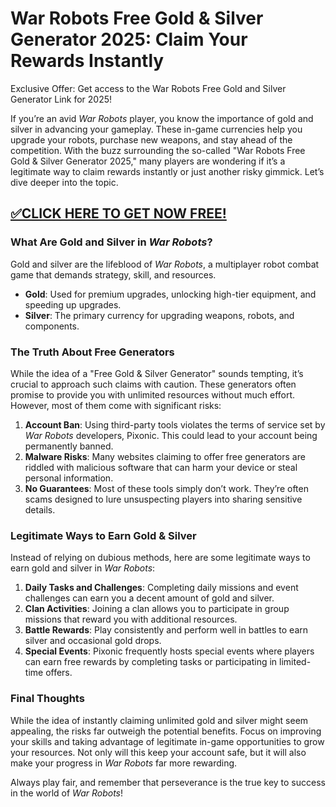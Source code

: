# War Robots Free Gold & Silver Generator 2025: Claim Your Rewards Instantly
 
Exclusive Offer: Get access to the War Robots Free Gold and Silver Generator Link for 2025!

If you’re an avid *War Robots* player, you know the importance of gold and silver in advancing your gameplay. These in-game currencies help you upgrade your robots, purchase new weapons, and stay ahead of the competition. With the buzz surrounding the so-called "War Robots Free Gold & Silver Generator 2025," many players are wondering if it’s a legitimate way to claim rewards instantly or just another risky gimmick. Let’s dive deeper into the topic.  

## [✅CLICK HERE TO GET NOW FREE!](https://besteventtoday.com/war/robots/9999/)

### What Are Gold and Silver in *War Robots*?  
Gold and silver are the lifeblood of *War Robots*, a multiplayer robot combat game that demands strategy, skill, and resources.  
- **Gold**: Used for premium upgrades, unlocking high-tier equipment, and speeding up upgrades.  
- **Silver**: The primary currency for upgrading weapons, robots, and components.  

### The Truth About Free Generators  
While the idea of a "Free Gold & Silver Generator" sounds tempting, it’s crucial to approach such claims with caution. These generators often promise to provide you with unlimited resources without much effort. However, most of them come with significant risks:  
1. **Account Ban**: Using third-party tools violates the terms of service set by *War Robots* developers, Pixonic. This could lead to your account being permanently banned.  
2. **Malware Risks**: Many websites claiming to offer free generators are riddled with malicious software that can harm your device or steal personal information.  
3. **No Guarantees**: Most of these tools simply don’t work. They’re often scams designed to lure unsuspecting players into sharing sensitive details.  

### Legitimate Ways to Earn Gold & Silver  
Instead of relying on dubious methods, here are some legitimate ways to earn gold and silver in *War Robots*:  
1. **Daily Tasks and Challenges**: Completing daily missions and event challenges can earn you a decent amount of gold and silver.  
2. **Clan Activities**: Joining a clan allows you to participate in group missions that reward you with additional resources.  
3. **Battle Rewards**: Play consistently and perform well in battles to earn silver and occasional gold drops.  
4. **Special Events**: Pixonic frequently hosts special events where players can earn free rewards by completing tasks or participating in limited-time offers.  

### Final Thoughts  
While the idea of instantly claiming unlimited gold and silver might seem appealing, the risks far outweigh the potential benefits. Focus on improving your skills and taking advantage of legitimate in-game opportunities to grow your resources. Not only will this keep your account safe, but it will also make your progress in *War Robots* far more rewarding.  

Always play fair, and remember that perseverance is the true key to success in the world of *War Robots*!
